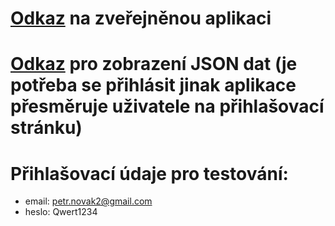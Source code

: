 #  [Odkaz](https://weap-2020-projekt.herokuapp.com/) na zveřejněnou aplikaci
#  [Odkaz](https://weap-2020-projekt.herokuapp.com/json) pro zobrazení JSON dat (je potřeba se přihlásit jinak aplikace přesměruje uživatele na přihlašovací stránku)
#  Přihlašovací údaje pro testování:
- email: petr.novak2@gmail.com
- heslo:  Qwert1234